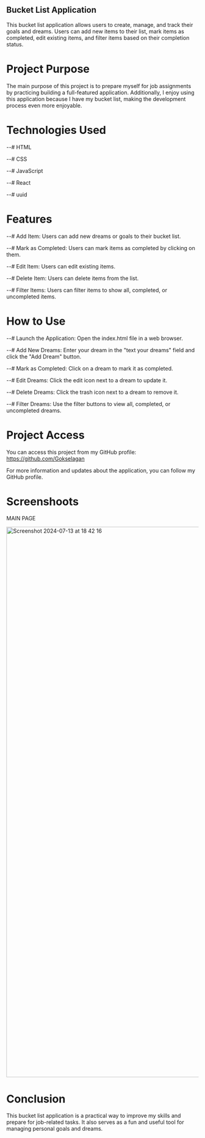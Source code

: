 ## Bucket List Application

This bucket list application allows users to create, manage, and track their goals and dreams. Users can add new items to their list, mark items as completed, edit existing items, and filter items based on their completion status.

# Project Purpose

The main purpose of this project is to prepare myself for job assignments by practicing building a full-featured application. Additionally, I enjoy using this application because I have my bucket list, making the development process even more enjoyable.

# Technologies Used

--# HTML

--# CSS

--# JavaScript

--# React

--# uuid

# Features

--# Add Item: Users can add new dreams or goals to their bucket list.

--# Mark as Completed: Users can mark items as completed by clicking on them.

--# Edit Item: Users can edit existing items.

--# Delete Item: Users can delete items from the list.

--# Filter Items: Users can filter items to show all, completed, or uncompleted items.

# How to Use

--# Launch the Application: Open the index.html file in a web browser.

--# Add New Dreams: Enter your dream in the "text your dreams" field and click the "Add Dream" button.

--# Mark as Completed: Click on a dream to mark it as completed.

--# Edit Dreams: Click the edit icon next to a dream to update it.

--# Delete Dreams: Click the trash icon next to a dream to remove it.

--# Filter Dreams: Use the filter buttons to view all, completed, or uncompleted dreams.

# Project Access

You can access this project from my GitHub profile: https://github.com/Gokselagan

For more information and updates about the application, you can follow my GitHub profile.

# Screenshoots

MAIN PAGE

<img width="1440" alt="Screenshot 2024-07-13 at 18 42 16" src="https://github.com/user-attachments/assets/6306b620-918e-48d7-b4ad-d75679053f62">


# Conclusion

This bucket list application is a practical way to improve my skills and prepare for job-related tasks. It also serves as a fun and useful tool for managing personal goals and dreams.
